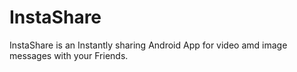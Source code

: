 # InstaShare

InstaShare is an Instantly sharing Android App for video amd image messages with your Friends.


